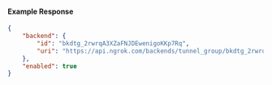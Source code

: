 <!-- Code generated for API Clients. DO NOT EDIT. -->

#### Example Response

```json
{
	"backend": {
		"id": "bkdtg_2rwrqA3XZaFNJDEwenigoKKp7Rq",
		"uri": "https://api.ngrok.com/backends/tunnel_group/bkdtg_2rwrqA3XZaFNJDEwenigoKKp7Rq"
	},
	"enabled": true
}
```
